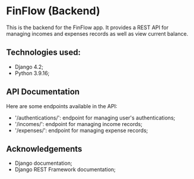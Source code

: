 # FinFlow (Backend)
This is the backend for the FinFlow app. 
It provides a REST API for managing incomes and expenses records as well as view current balance.

## Technologies used:
- Django 4.2;
- Python 3.9.16;

## API Documentation
Here are some endpoints available in the API:
- '/authentications/': endpoint for managing user's authentications;
- '/incomes/': endpoint for managing income records;
- '/expenses/': endpoint for managing expense records;

## Acknowledgements
- Django documentation;
- Django REST Framework documentation;